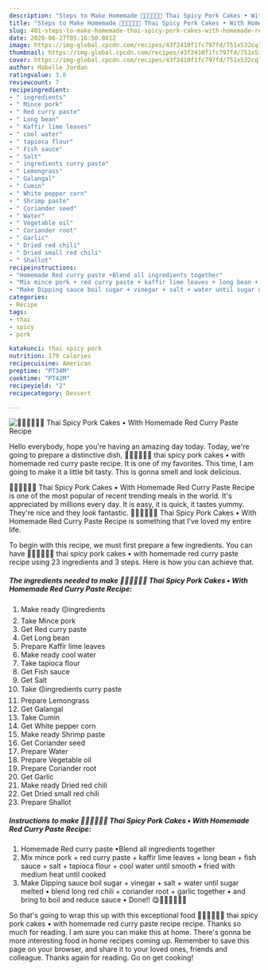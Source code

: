 ```yaml
---
description: "Steps to Make Homemade 🧑🏽‍🍳🧑🏼‍🍳 Thai Spicy Pork Cakes • With Homemade Red Curry Paste Recipe"
title: "Steps to Make Homemade 🧑🏽‍🍳🧑🏼‍🍳 Thai Spicy Pork Cakes • With Homemade Red Curry Paste Recipe"
slug: 401-steps-to-make-homemade-thai-spicy-pork-cakes-with-homemade-red-curry-paste-recipe
date: 2020-06-27T05:16:50.081Z
image: https://img-global.cpcdn.com/recipes/43f2410f1fc797fd/751x532cq70/🧑🏽🍳🧑🏼🍳-thai-spicy-pork-cakes-•-with-homemade-red-curry-paste-recipe-recipe-main-photo.jpg
thumbnail: https://img-global.cpcdn.com/recipes/43f2410f1fc797fd/751x532cq70/🧑🏽🍳🧑🏼🍳-thai-spicy-pork-cakes-•-with-homemade-red-curry-paste-recipe-recipe-main-photo.jpg
cover: https://img-global.cpcdn.com/recipes/43f2410f1fc797fd/751x532cq70/🧑🏽🍳🧑🏼🍳-thai-spicy-pork-cakes-•-with-homemade-red-curry-paste-recipe-recipe-main-photo.jpg
author: Mabelle Jordan
ratingvalue: 3.8
reviewcount: 7
recipeingredient:
- " ingredients"
- " Mince pork"
- " Red curry paste"
- " Long bean"
- " Kaffir lime leaves"
- " cool water"
- " tapioca flour"
- " Fish sauce"
- " Salt"
- " ingredients curry paste"
- " Lemongrass"
- " Galangal"
- " Cumin"
- " White pepper corn"
- " Shrimp paste"
- " Coriander seed"
- " Water"
- " Vegetable oil"
- " Coriander root"
- " Garlic"
- " Dried red chili"
- " Dried small red chili"
- " Shallot"
recipeinstructions:
- "Homemade Red curry paste •Blend all ingredients together"
- "Mix mince pork + red curry paste + kaffir lime leaves + long bean + fish sauce + salt + tapioca flour + cool water until smooth • fried with medium heat until cooked"
- "Make Dipping sauce boil sugar + vinegar + salt + water until sugar melted • blend long red chili + coriander root + garlic together • and bring to boil and reduce sauce • Done!! 😋🧑🏽‍🍳🧑🏼‍🍳"
categories:
- Recipe
tags:
- thai
- spicy
- pork

katakunci: thai spicy pork 
nutrition: 179 calories
recipecuisine: American
preptime: "PT34M"
cooktime: "PT42M"
recipeyield: "2"
recipecategory: Dessert

---
```



![🧑🏽‍🍳🧑🏼‍🍳 Thai Spicy Pork Cakes • With Homemade Red Curry Paste Recipe](https://img-global.cpcdn.com/recipes/43f2410f1fc797fd/751x532cq70/🧑🏽🍳🧑🏼🍳-thai-spicy-pork-cakes-•-with-homemade-red-curry-paste-recipe-recipe-main-photo.jpg)

Hello everybody, hope you're having an amazing day today. Today, we're going to prepare a distinctive dish, 🧑🏽‍🍳🧑🏼‍🍳 thai spicy pork cakes • with homemade red curry paste recipe. It is one of my favorites. This time, I am going to make it a little bit tasty. This is gonna smell and look delicious.



🧑🏽‍🍳🧑🏼‍🍳 Thai Spicy Pork Cakes • With Homemade Red Curry Paste Recipe is one of the most popular of recent trending meals in the world. It's appreciated by millions every day. It is easy, it is quick, it tastes yummy. They're nice and they look fantastic. 🧑🏽‍🍳🧑🏼‍🍳 Thai Spicy Pork Cakes • With Homemade Red Curry Paste Recipe is something that I've loved my entire life.


To begin with this recipe, we must first prepare a few ingredients. You can have 🧑🏽‍🍳🧑🏼‍🍳 thai spicy pork cakes • with homemade red curry paste recipe using 23 ingredients and 3 steps. Here is how you can achieve that.

<!--inarticleads1-->

##### The ingredients needed to make 🧑🏽‍🍳🧑🏼‍🍳 Thai Spicy Pork Cakes • With Homemade Red Curry Paste Recipe:

1. Make ready  🟡ingredients
1. Take  Mince pork
1. Get  Red curry paste
1. Get  Long bean
1. Prepare  Kaffir lime leaves
1. Make ready  cool water
1. Take  tapioca flour
1. Get  Fish sauce
1. Get  Salt
1. Take  🟡ingredients curry paste
1. Prepare  Lemongrass
1. Get  Galangal
1. Take  Cumin
1. Get  White pepper corn
1. Make ready  Shrimp paste
1. Get  Coriander seed
1. Prepare  Water
1. Prepare  Vegetable oil
1. Prepare  Coriander root
1. Get  Garlic
1. Make ready  Dried red chili
1. Get  Dried small red chili
1. Prepare  Shallot




<!--inarticleads2-->

##### Instructions to make 🧑🏽‍🍳🧑🏼‍🍳 Thai Spicy Pork Cakes • With Homemade Red Curry Paste Recipe:

1. Homemade Red curry paste •Blend all ingredients together
1. Mix mince pork + red curry paste + kaffir lime leaves + long bean + fish sauce + salt + tapioca flour + cool water until smooth • fried with medium heat until cooked
1. Make Dipping sauce boil sugar + vinegar + salt + water until sugar melted • blend long red chili + coriander root + garlic together • and bring to boil and reduce sauce • Done!! 😋🧑🏽‍🍳🧑🏼‍🍳




So that's going to wrap this up with this exceptional food 🧑🏽‍🍳🧑🏼‍🍳 thai spicy pork cakes • with homemade red curry paste recipe recipe. Thanks so much for reading. I am sure you can make this at home. There's gonna be more interesting food in home recipes coming up. Remember to save this page on your browser, and share it to your loved ones, friends and colleague. Thanks again for reading. Go on get cooking!
